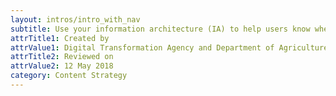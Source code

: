 ```yaml
---
layout: intros/intro_with_nav
subtitle: Use your information architecture (IA) to help users know where they are on a website, or where to go to find what they need.
attrTitle1: Created by
attrValue1: Digital Transformation Agency and Department of Agriculture and Water Resources
attrTitle2: Reviewed on
attrValue2: 12 May 2018
category: Content Strategy
---
```

